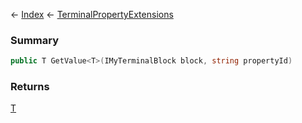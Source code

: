 ← [Index](Api-Index) ← [TerminalPropertyExtensions](Sandbox.ModAPI.Interfaces.TerminalPropertyExtensions)

### Summary

```csharp
public T GetValue<T>(IMyTerminalBlock block, string propertyId)
```

### Returns

[T]()

